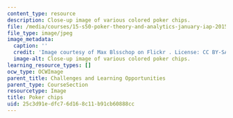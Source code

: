 ```yaml
---
content_type: resource
description: Close-up image of various colored poker chips.
file: /media/courses/15-s50-poker-theory-and-analytics-january-iap-2015/25c3d91edfc76d168c11b91cb60888cc_15.s50iap15_chips.jpg
file_type: image/jpeg
image_metadata:
  caption: ''
  credit: 'Image courtesy of Max Blsschop on Flickr . License: CC BY-SA-NC.'
  image-alt: Close-up image of various colored poker chips.
learning_resource_types: []
ocw_type: OCWImage
parent_title: Challenges and Learning Opportunities
parent_type: CourseSection
resourcetype: Image
title: Poker chips
uid: 25c3d91e-dfc7-6d16-8c11-b91cb60888cc
---
```

